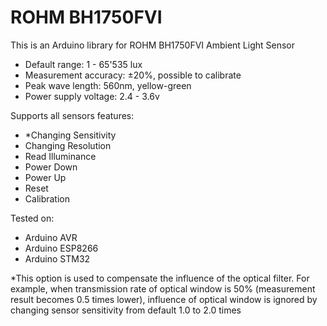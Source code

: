 # ROHM BH1750FVI
This is an Arduino library for ROHM BH1750FVI Ambient Light Sensor

- Default range:        1 - 65'535 lux
- Measurement accuracy: ±20%, possible to calibrate
- Peak wave length:     560nm, yellow-green
- Power supply voltage: 2.4 - 3.6v

Supports all sensors features:

- *Changing Sensitivity
- Changing Resolution
- Read Illuminance
- Power Down
- Power Up
- Reset
- Calibration

Tested on:

- Arduino AVR
- Arduino ESP8266
- Arduino STM32

*This option is used to compensate the influence of the optical filter. For example, when transmission rate of optical window is 50% (measurement result becomes 0.5 times lower), influence of optical window is ignored by changing sensor sensitivity from default 1.0 to 2.0 times
